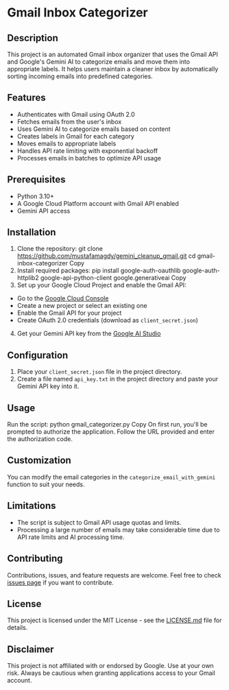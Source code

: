 # Gmail Inbox Categorizer

## Description
This project is an automated Gmail inbox organizer that uses the Gmail API and Google's Gemini AI to categorize emails and move them into appropriate labels. It helps users maintain a cleaner inbox by automatically sorting incoming emails into predefined categories.

## Features
- Authenticates with Gmail using OAuth 2.0
- Fetches emails from the user's inbox
- Uses Gemini AI to categorize emails based on content
- Creates labels in Gmail for each category
- Moves emails to appropriate labels
- Handles API rate limiting with exponential backoff
- Processes emails in batches to optimize API usage

## Prerequisites
- Python 3.10+
- A Google Cloud Platform account with Gmail API enabled
- Gemini API access

## Installation
1. Clone the repository:
git clone https://github.com/mustafamagdy/gemini_cleanup_gmail.git
cd gmail-inbox-categorizer
Copy
3. Install required packages:
pip install google-auth-oauthlib google-auth-httplib2 google-api-python-client google.generativeai
Copy
4. Set up your Google Cloud Project and enable the Gmail API:
- Go to the [Google Cloud Console](https://console.cloud.google.com/)
- Create a new project or select an existing one
- Enable the Gmail API for your project
- Create OAuth 2.0 credentials (download as `client_secret.json`)

4. Get your Gemini API key from the [Google AI Studio](https://makersuite.google.com/app/apikey)

## Configuration
1. Place your `client_secret.json` file in the project directory.
2. Create a file named `api_key.txt` in the project directory and paste your Gemini API key into it.

## Usage
Run the script:
python gmail_categorizer.py
Copy
On first run, you'll be prompted to authorize the application. Follow the URL provided and enter the authorization code.

## Customization
You can modify the email categories in the `categorize_email_with_gemini` function to suit your needs.

## Limitations
- The script is subject to Gmail API usage quotas and limits.
- Processing a large number of emails may take considerable time due to API rate limits and AI processing time.

## Contributing
Contributions, issues, and feature requests are welcome. Feel free to check [issues page](https://github.com/yourusername/gmail-inbox-categorizer/issues) if you want to contribute.

## License
This project is licensed under the MIT License - see the [LICENSE.md](LICENSE.md) file for details.

## Disclaimer
This project is not affiliated with or endorsed by Google. Use at your own risk. Always be cautious when granting applications access to your Gmail account.

